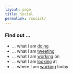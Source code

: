 ```yaml
---
layout: page
title: Social
permalink: /social/
---
```


### Find out ...

* ... what I am [doing](https://www.linkedin.com/in/rolandtritsch)
* ... what I am [tweeting](https://twitter.com/innolocity)
* ... what I am [working](https://github.com/rolandtritsch) on
* ... what I am [looking](https://www.flickr.com/photos/rolandtritsch) at
* ... where I am [working](https://www.instagram.com/theextremedigitalnomad) today
